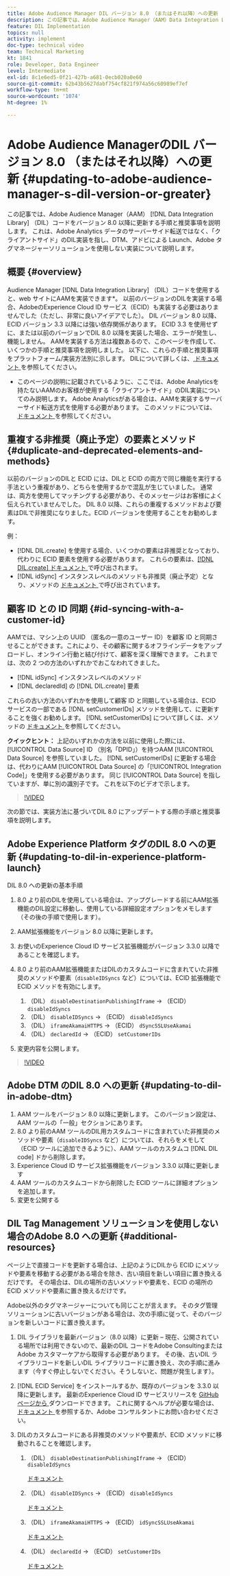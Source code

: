 ```yaml
---
title: Adobe Audience Manager DIL バージョン 8.0 （またはそれ以降）への更新
description: この記事では、Adobe Audience Manager（AAM）Data Integration Library（DIL）コードをバージョン 8.0 以降に更新する手順と推奨事項を説明します。 これは、Adobe Analytics データのサーバーサイド転送ではなく、「クライアントサイド」のDIL実装を指し、DTM、アドビによる Launch、Adobe タグマネージャーソリューションを使用しない実装について説明します。
feature: DIL Implementation
topics: null
activity: implement
doc-type: technical video
team: Technical Marketing
kt: 1841
role: Developer, Data Engineer
level: Intermediate
exl-id: 8c1e6ed5-0f21-427b-a681-0ecb020a0e60
source-git-commit: 62b43b5627dabf754cf821f974a56c60989ef7ef
workflow-type: tm+mt
source-wordcount: '1074'
ht-degree: 1%

---
```


# Adobe Audience ManagerのDIL バージョン 8.0 （またはそれ以降）への更新 {#updating-to-adobe-audience-manager-s-dil-version-or-greater}

この記事では、Adobe Audience Manager（AAM） [!DNL Data Integration Library] （DIL）コードをバージョン 8.0 以降に更新する手順と推奨事項を説明します。 これは、Adobe Analytics データのサーバーサイド転送ではなく、「クライアントサイド」のDIL実装を指し、DTM、アドビによる Launch、Adobe タグマネージャーソリューションを使用しない実装について説明します。

## 概要 {#overview}

Audience Manager [!DNL Data Integration Library] （DIL）コードを使用すると、web サイトにAAMを実装できます*。 以前のバージョンのDILを実装する場合、AdobeのExperience Cloud ID サービス（ECID）も実装する必要はありませんでした（ただし、非常に良いアイデアでした）。 DIL バージョン 8.0 以降、ECID バージョン 3.3 以降には強い依存関係があります。 ECID 3.3 を使用せずに、または以前のバージョンでDIL 8.0 以降を実装した場合、エラーが発生し、機能しません。 AAMを実装する方法は複数あるので、このページを作成して、いくつかの手順と推奨事項を説明しました。 以下に、これらの手順と推奨事項をプラットフォーム/実装方法別に示します。 DILについて詳しくは、[ ドキュメント ](https://experienceleague.adobe.com/docs/audience-manager/user-guide/dil-api/dil-overview.html?lang=ja) を参照してください。

* このページの説明に記載されているように、ここでは、Adobe Analyticsを持たないAAMのお客様が使用する「クライアントサイド」のDIL実装についてのみ説明します。 Adobe Analyticsがある場合は、AAMを実装するサーバーサイド転送方式を使用する必要があります。 このメソッドについては、[ ドキュメント ](https://experienceleague.adobe.com/docs/analytics/admin/admin-tools/server-side-forwarding/ssf.html?lang=ja) を参照してください。

## 重複する非推奨（廃止予定）の要素とメソッド {#duplicate-and-deprecated-elements-and-methods}

以前のバージョンのDILと ECID には、DILと ECID の両方で同じ機能を実行する手法という重複があり、どちらを使用するかで混乱が生じていました。 通常は、両方を使用してマッチングする必要があり、そのメッセージはお客様によく伝えられていませんでした。 DIL 8.0 以降、これらの重複するメソッドおよび要素はDILで非推奨になりました。ECID バージョンを使用することをお勧めします。

例：

* [!DNL DIL.create] を使用する場合、いくつかの要素は非推奨となっており、代わりに ECID 要素を使用する必要があります。 これらの要素は、[[!DNL DIL.create]  ドキュメント ](https://experienceleague.adobe.com/docs/audience-manager/user-guide/dil-api/class-level-dil-methods/dil-create.html?lang=ja) で呼び出されます。
* [!DNL idSync] インスタンスレベルのメソッドも非推奨（廃止予定）となり、メソッドの [ ドキュメント ](https://experienceleague.adobe.com/docs/audience-manager/user-guide/dil-api/dil-instance-methods.html?lang=ja) で呼び出されています。

## 顧客 ID との ID 同期 {#id-syncing-with-a-customer-id}

AAMでは、マシン上の UUID （匿名の一意のユーザー ID）を顧客 ID と同期させることができます。これにより、その顧客に関するオフラインデータをアップロードし、オンライン行動と結び付けて、顧客を深く理解できます。 これまでは、次の 2 つの方法のいずれかでおこなわれてきました。

* [!DNL idSync] インスタンスレベルのメソッド
* [!DNL declaredId] の [!DNL DIL.create] 要素

これらの古い方法のいずれかを使用して顧客 ID と同期している場合は、ECID サービスの一部である [!DNL setCustomerIDs] メソッドを使用して、に更新することを強くお勧めします。 [!DNL setCustomerIDs] について詳しくは、メソッドの [ ドキュメント ](https://experienceleague.adobe.com/docs/id-service/using/id-service-api/methods/setcustomerids.html?lang=ja) を参照してください。

**クイックヒント：** 上記のいずれかの方法を以前に使用した際には、[!UICONTROL Data Source] ID （別名「DPID」）を持つAAM [!UICONTROL Data Source] を参照していました。 [!DNL setCustomerIDs] に更新する場合は、代わりにAAM [!UICONTROL Data Source] の「[!UICONTROL Integration Code]」を使用する必要があります。 同じ [!UICONTROL Data Source] を指していますが、単に別の識別子です。 これを以下のビデオで示します。

>[!VIDEO](https://video.tv.adobe.com/v/34029/?quality=12&captions=jpn)

次の節では、実装方法に基づいてDIL 8.0 にアップデートする際の手順と推奨事項を説明します。

## Adobe Experience Platform タグのDIL 8.0 への更新 {#updating-to-dil-in-experience-platform-launch}

DIL 8.0 への更新の基本手順

1. 8.0 より前のDILを使用している場合は、アップグレードする前にAAM拡張機能のDIL設定に移動し、使用している詳細設定オプションをメモします（その後の手順で使用します）。
1. AAM拡張機能をバージョン 8.0 以降に更新します。
1. お使いのExperience Cloud ID サービス拡張機能がバージョン 3.3.0 以降であることを確認します。
1. 8.0 より前のAAM拡張機能またはDILのカスタムコードに含まれていた非推奨のメソッドや要素（`disableIDSyncs` など）については、ECID 拡張機能で ECID メソッドを有効にします。

   1. （DIL） `disableDestinationPublishingIframe` -> （ECID） `disableIdSyncs`
   1. （DIL） `disableIDSyncs` -> （ECID） `disableIdSyncs`
   1. （DIL） `iframeAkamaiHTTPS` -> （ECID） `dSyncSSLUseAkamai`
   1. （DIL） `declaredId` -> （ECID） `setCustomerIDs`

1. 変更内容を公開します。

>[!VIDEO](https://video.tv.adobe.com/v/34036/?quality=12&captions=jpn)

## Adobe DTM のDIL 8.0 への更新 {#updating-to-dil-in-adobe-dtm}

1. AAM ツールをバージョン 8.0 以降に更新します。 このバージョン設定は、AAM ツールの「一般」セクションにあります。
1. 8.0 より前のAAM ツールのDIL用カスタムコードに含まれていた非推奨のメソッドや要素（`disableIDSyncs` など）については、それらをメモして（ECID ツールに追加できるように）、AAM ツールのカスタムコ [!DNL DIL code] ドから削除します。
1. Experience Cloud ID サービス拡張機能をバージョン 3.3.0 以降に更新します
1. AAM ツールのカスタムコードから削除した ECID ツールに詳細オプションを追加します。
1. 変更を公開する

## DIL Tag Management ソリューションを使用しない場合のAdobe 8.0 への更新 {#additional-resources}

ページ上で直接コードを更新する場合は、上記のようにDILから ECID にメソッドや要素を移動する必要がある場合を除き、古い項目を新しい項目に置き換えるだけです。 その場合は、DILの場所の古いメソッドや要素を、ECID の場所の ECID メソッドや要素に置き換えるだけです。

Adobe以外のタグマネージャーについても同じことが言えます。 そのタグ管理ソリューションに古いバージョンがある場合は、次の手順に従って、そのバージョンを新しいコードに置き換えます。

1. DIL ライブラリを最新バージョン（8.0 以降）に更新 – 現在、公開されている場所では利用できないので、最新のDIL コードをAdobe ConsultingまたはAdobe カスタマーケアから取得する必要があります。 その後、古いDIL ライブラリコードを新しいDIL ライブラリコードに置き換え、次の手順に進みます（今すぐ停止しないでください。そうしないと、問題が発生します）。
1. [!DNL ECID Service] をインストールするか、既存のバージョンを 3.3.0 以降に更新します。 最新のExperience Cloud ID サービスリリースを [GitHub ページから ](https://github.com/Adobe-Marketing-Cloud/id-service/releases) ダウンロードできます。 これに関するヘルプが必要な場合は、[ ドキュメント ](https://experienceleague.adobe.com/docs/id-service/using/home.html?lang=ja) を参照するか、Adobe コンサルタントにお問い合わせください。

1. DILのカスタムコードにある非推奨のメソッドや要素が、ECID メソッドに移動されることを確認します。

   1. （DIL） `disableDestinationPublishingIframe` -> （ECID） `disableIdSyncs`

      [ドキュメント](https://experienceleague.adobe.com/docs/id-service/using/id-service-api/configurations/disableidsync.html?lang=ja)

   1. （DIL） `disableIDSyncs` -> （ECID） `disableIdSyncs`

      [ドキュメント](https://experienceleague.adobe.com/docs/id-service/using/id-service-api/configurations/disableidsync.html?lang=ja)

   1. （DIL） `iframeAkamaiHTTPS` -> （ECID） `idSyncSSLUseAkamai`

      [ドキュメント](https://experienceleague.adobe.com/docs/audience-manager/user-guide/dil-api/class-level-dil-methods/dil-create.html?lang=ja)

   1. （DIL） `declaredId` -> （ECID） `setCustomerIDs`

      [ドキュメント](https://experienceleague.adobe.com/docs/id-service/using/id-service-api/methods/setcustomerids.html?lang=ja)
